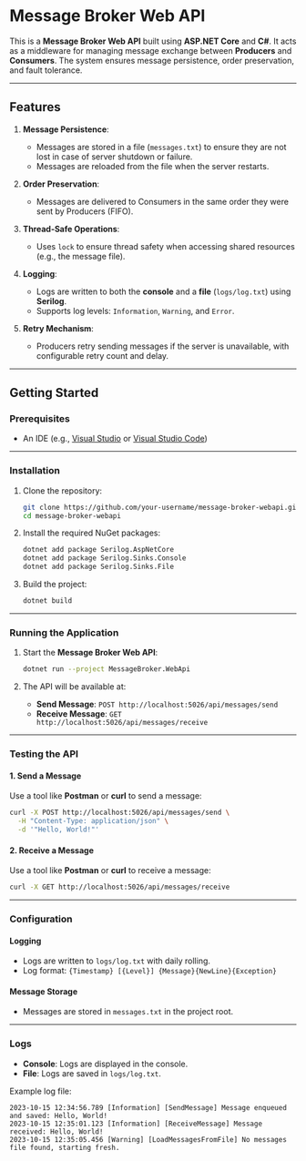 # Message Broker Web API

This is a **Message Broker Web API** built using **ASP.NET Core** and **C#**. It acts as a middleware for managing message exchange between **Producers** and **Consumers**. The system ensures message persistence, order preservation, and fault tolerance.

---

## Features
1. **Message Persistence**:
   - Messages are stored in a file (`messages.txt`) to ensure they are not lost in case of server shutdown or failure.
   - Messages are reloaded from the file when the server restarts.

2. **Order Preservation**:
   - Messages are delivered to Consumers in the same order they were sent by Producers (FIFO).

3. **Thread-Safe Operations**:
   - Uses `lock` to ensure thread safety when accessing shared resources (e.g., the message file).

4. **Logging**:
   - Logs are written to both the **console** and a **file** (`logs/log.txt`) using **Serilog**.
   - Supports log levels: `Information`, `Warning`, and `Error`.

5. **Retry Mechanism**:
   - Producers retry sending messages if the server is unavailable, with configurable retry count and delay.

---

## Getting Started

### Prerequisites
- An IDE (e.g., [Visual Studio](https://visualstudio.microsoft.com/) or [Visual Studio Code](https://code.visualstudio.com/))

---

### Installation
1. Clone the repository:
   ```bash
   git clone https://github.com/your-username/message-broker-webapi.git
   cd message-broker-webapi
   ```

2. Install the required NuGet packages:
   ```bash
   dotnet add package Serilog.AspNetCore
   dotnet add package Serilog.Sinks.Console
   dotnet add package Serilog.Sinks.File
   ```

3. Build the project:
   ```bash
   dotnet build
   ```

---

### Running the Application
1. Start the **Message Broker Web API**:
   ```bash
   dotnet run --project MessageBroker.WebApi
   ```

2. The API will be available at:
   - **Send Message**: `POST http://localhost:5026/api/messages/send`
   - **Receive Message**: `GET http://localhost:5026/api/messages/receive`

---

### Testing the API
#### 1. Send a Message
Use a tool like **Postman** or **curl** to send a message:
```bash
curl -X POST http://localhost:5026/api/messages/send \
  -H "Content-Type: application/json" \
  -d '"Hello, World!"'
```

#### 2. Receive a Message
Use a tool like **Postman** or **curl** to receive a message:
```bash
curl -X GET http://localhost:5026/api/messages/receive
```

---

### Configuration
#### Logging
- Logs are written to `logs/log.txt` with daily rolling.
- Log format: `{Timestamp} [{Level}] {Message}{NewLine}{Exception}`

#### Message Storage
- Messages are stored in `messages.txt` in the project root.

---

### Logs
- **Console**: Logs are displayed in the console.
- **File**: Logs are saved in `logs/log.txt`.

Example log file:
```
2023-10-15 12:34:56.789 [Information] [SendMessage] Message enqueued and saved: Hello, World!
2023-10-15 12:35:01.123 [Information] [ReceiveMessage] Message received: Hello, World!
2023-10-15 12:35:05.456 [Warning] [LoadMessagesFromFile] No messages file found, starting fresh.
```
